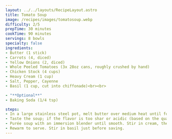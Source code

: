 ```yaml
---
layout: ../../layouts/RecipeLayout.astro
title: Tomato Soup
image: /recipes/images/tomatosoup.webp
difficulty: 2/5
prepTime: 30 minutes
cookTime: 90 minutes
servings: 8 bowls
specialty: false
ingredients:
- Butter (1 stick)
- Carrots (4, diced)
- Yellow Onions (2, diced)
- Whole Peeled Tomatoes (3x 28oz cans, roughly crushed by hand)
- Chicken Stock (4 cups)
- Heavy Cream (1 cup)
- Salt, Pepper, Cayenne
- Basil (1 cup, cut into chiffonade)<br><br>

- "**Optional**"
- Baking Soda (1/4 tsp)

steps:
- In a large stainless steel pot, melt butter over medium heat until foaming. Add the carrots and onions. Saute, stirring occasionally, until the butter begins to brown, about 15 minutes. Add the tomatoes and chicken stock. Continue cooking over a simmer until quite thick, about 1 1/2 hours. 
- Taste the soup; if the flavor is too shar or acidic (based on the quality of canned tomatoes used), add 1/4 tsp baking soda and stir to combine (it will foam at first, this will go away shortly). Taste and repeat if needed.
- Purée soup with an immersion blender until smooth. Stir in cream, then season with salt, pepper, and cayenne to taste.
- Rewarm to serve. Stir in basil just before saving.
---
```


